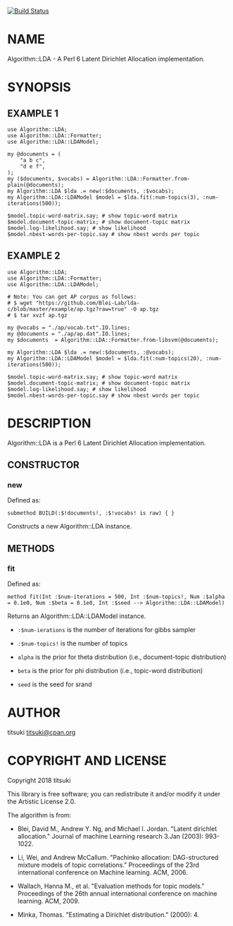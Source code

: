 [![Build Status](https://travis-ci.org/titsuki/p6-Algorithm-LDA.svg?branch=master)](https://travis-ci.org/titsuki/p6-Algorithm-LDA)

NAME
====

Algorithm::LDA - A Perl 6 Latent Dirichlet Allocation implementation.

SYNOPSIS
========

EXAMPLE 1
---------

    use Algorithm::LDA;
    use Algorithm::LDA::Formatter;
    use Algorithm::LDA::LDAModel;

    my @documents = (
        "a b c",
        "d e f",
    );
    my ($documents, $vocabs) = Algorithm::LDA::Formatter.from-plain(@documents);
    my Algorithm::LDA $lda .= new(:$documents, :$vocabs);
    my Algorithm::LDA::LDAModel $model = $lda.fit(:num-topics(3), :num-iterations(500));

    $model.topic-word-matrix.say; # show topic-word matrix
    $model.document-topic-matrix; # show document-topic matrix
    $model.log-likelihood.say; # show likelihood 
    $model.nbest-words-per-topic.say # show nbest words per topic

EXAMPLE 2
---------

    use Algorithm::LDA;
    use Algorithm::LDA::Formatter;
    use Algorithm::LDA::LDAModel;

    # Note: You can get AP corpus as follows:
    # $ wget "https://github.com/Blei-Lab/lda-c/blob/master/example/ap.tgz?raw=true" -O ap.tgz
    # $ tar xvzf ap.tgz

    my @vocabs = "./ap/vocab.txt".IO.lines;
    my @documents = "./ap/ap.dat".IO.lines;
    my $documents  = Algorithm::LDA::Formatter.from-libsvm(@documents);

    my Algorithm::LDA $lda .= new(:$documents, :@vocabs);
    my Algorithm::LDA::LDAModel $model = $lda.fit(:num-topics(20), :num-iterations(500));

    $model.topic-word-matrix.say; # show topic-word matrix
    $model.document-topic-matrix; # show document-topic matrix
    $model.log-likelihood.say; # show likelihood 
    $model.nbest-words-per-topic.say # show nbest words per topic

DESCRIPTION
===========

Algorithm::LDA is a Perl 6 Latent Dirichlet Allocation implementation.

CONSTRUCTOR
-----------

### new

Defined as:

    submethod BUILD(:$!documents!, :$!vocabs! is raw) { }

Constructs a new Algorithm::LDA instance.

METHODS
-------

### fit

Defined as:

    method fit(Int :$num-iterations = 500, Int :$num-topics!, Num :$alpha = 0.1e0, Num :$beta = 0.1e0, Int :$seed --> Algorithm::LDA::LDAModel)

Returns an Algorithm::LDA::LDAModel instance.

  * `:$num-ierations` is the number of iterations for gibbs sampler

  * `:$num-topics!` is the number of topics

  * `alpha` is the prior for theta distribution (i.e., document-topic distribution)

  * `beta` is the prior for phi distribution (i.e., topic-word distribution)

  * `seed` is the seed for srand

AUTHOR
======

titsuki <titsuki@cpan.org>

COPYRIGHT AND LICENSE
=====================

Copyright 2018 titsuki

This library is free software; you can redistribute it and/or modify it under the Artistic License 2.0.

The algorithm is from:

  * Blei, David M., Andrew Y. Ng, and Michael I. Jordan. "Latent dirichlet allocation." Journal of machine Learning research 3.Jan (2003): 993-1022.

  * Li, Wei, and Andrew McCallum. "Pachinko allocation: DAG-structured mixture models of topic correlations." Proceedings of the 23rd international conference on Machine learning. ACM, 2006.

  * Wallach, Hanna M., et al. "Evaluation methods for topic models." Proceedings of the 26th annual international conference on machine learning. ACM, 2009.

  * Minka, Thomas. "Estimating a Dirichlet distribution." (2000): 4.

